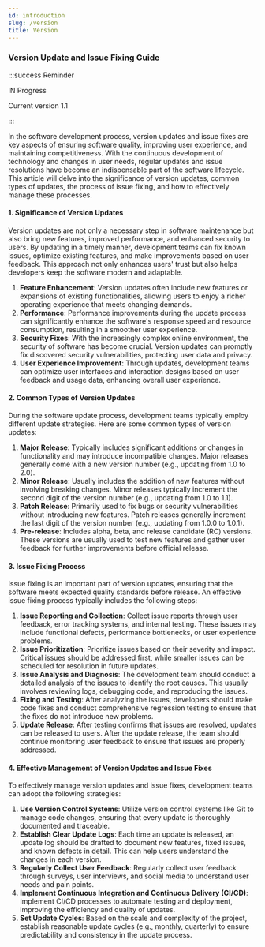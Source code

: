 ```yaml
---
id: introduction
slug: /version
title: Version
---
```


### Version Update and Issue Fixing Guide

:::success Reminder

IN Progress

Current version 1.1

:::

In the software development process, version updates and issue fixes are key aspects of ensuring software quality, improving user experience, and maintaining competitiveness. With the continuous development of technology and changes in user needs, regular updates and issue resolutions have become an indispensable part of the software lifecycle. This article will delve into the significance of version updates, common types of updates, the process of issue fixing, and how to effectively manage these processes.

#### 1. Significance of Version Updates

Version updates are not only a necessary step in software maintenance but also bring new features, improved performance, and enhanced security to users. By updating in a timely manner, development teams can fix known issues, optimize existing features, and make improvements based on user feedback. This approach not only enhances users' trust but also helps developers keep the software modern and adaptable.

1. **Feature Enhancement**: Version updates often include new features or expansions of existing functionalities, allowing users to enjoy a richer operating experience that meets changing demands.
2. **Performance**: Performance improvements during the update process can significantly enhance the software's response speed and resource consumption, resulting in a smoother user experience.
3. **Security Fixes**: With the increasingly complex online environment, the security of software has become crucial. Version updates can promptly fix discovered security vulnerabilities, protecting user data and privacy.
4. **User Experience Improvement**: Through updates, development teams can optimize user interfaces and interaction designs based on user feedback and usage data, enhancing overall user experience.

#### 2. Common Types of Version Updates

During the software update process, development teams typically employ different update strategies. Here are some common types of version updates:

1. **Major Release**: Typically includes significant additions or changes in functionality and may introduce incompatible changes. Major releases generally come with a new version number (e.g., updating from 1.0 to 2.0).
2. **Minor Release**: Usually includes the addition of new features without involving breaking changes. Minor releases typically increment the second digit of the version number (e.g., updating from 1.0 to 1.1).
3. **Patch Release**: Primarily used to fix bugs or security vulnerabilities without introducing new features. Patch releases generally increment the last digit of the version number (e.g., updating from 1.0.0 to 1.0.1).
4. **Pre-release**: Includes alpha, beta, and release candidate (RC) versions. These versions are usually used to test new features and gather user feedback for further improvements before official release.

#### 3. Issue Fixing Process

Issue fixing is an important part of version updates, ensuring that the software meets expected quality standards before release. An effective issue fixing process typically includes the following steps:

1. **Issue Reporting and Collection**: Collect issue reports through user feedback, error tracking systems, and internal testing. These issues may include functional defects, performance bottlenecks, or user experience problems.
2. **Issue Prioritization**: Prioritize issues based on their severity and impact. Critical issues should be addressed first, while smaller issues can be scheduled for resolution in future updates.
3. **Issue Analysis and Diagnosis**: The development team should conduct a detailed analysis of the issues to identify the root causes. This usually involves reviewing logs, debugging code, and reproducing the issues.
4. **Fixing and Testing**: After analyzing the issues, developers should make code fixes and conduct comprehensive regression testing to ensure that the fixes do not introduce new problems.
5. **Update Release**: After testing confirms that issues are resolved, updates can be released to users. After the update release, the team should continue monitoring user feedback to ensure that issues are properly addressed.

#### 4. Effective Management of Version Updates and Issue Fixes

To effectively manage version updates and issue fixes, development teams can adopt the following strategies:

1. **Use Version Control Systems**: Utilize version control systems like Git to manage code changes, ensuring that every update is thoroughly documented and traceable.
2. **Establish Clear Update Logs**: Each time an update is released, an update log should be drafted to document new features, fixed issues, and known defects in detail. This can help users understand the changes in each version.
3. **Regularly Collect User Feedback**: Regularly collect user feedback through surveys, user interviews, and social media to understand user needs and pain points.
4. **Implement Continuous Integration and Continuous Delivery (CI/CD)**: Implement CI/CD processes to automate testing and deployment, improving the efficiency and quality of updates.
5. **Set Update Cycles**: Based on the scale and complexity of the project, establish reasonable update cycles (e.g., monthly, quarterly) to ensure predictability and consistency in the update process.
